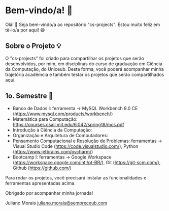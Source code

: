 # Bem-vindo/a! 🎉
Olá! 👋 Seja bem-vindo/a ao repositório "cs-projects". Estou muito feliz em tê-lo/a por aqui! 😄

## Sobre o Projeto 💡
O "cs-projects" foi criado para compartilhar os projetos que serão desenvolvidos, por mim, em disciplinas do curso de graduação em Ciência da Computação, do Uniceub. 
Desta forma, você poderá acompanhar minha trajetória acadêmcia e também testar os projetos que serão compartilhados aqui.

## 1o. Semestre 🚀
- Banco de Dados I: ferramenta -> MySQL Workbench 8.0 CE (https://www.mysql.com/products/workbench/)
- Matemática para Computação: https://courses.csail.mit.edu/6.042/spring18/mcs.pdf
- Introdução à Ciência da Computação: 
- Organização e Arquitetura de Computadores:
- Pensamento Computacional e Resolução de Problemas: ferramentas -> Visual Studio Code (https://code.visualstudio.com/), Python (https://www.jetbrains.com/pycharm/)
- Bootcamp I: ferramentas -> Google Workspace (https://workspace.google.com/intl/pt-BR/), Git (https://git-scm.com/), Github (https://github.com/)

Para rodar os projetos, você precisará instalar as funcionalidades e ferramentas apresentadas acima.

Obrigado por acompanhar minha jornada!

Juliano Morais 
juliano.morais@sempreceub.com
